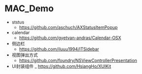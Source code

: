 # MAC_Demo

- ststus
  - https://github.com/aschuch/AXStatusItemPopup
- calendar
  - https://github.com/gyetvan-andras/Calendar-OSX
- 侧边栏
  - https://github.com/iluuu1994/ITSidebar
- 视图弹出方式
  - https://github.com/foundry/NSViewControllerPresentation
- UI封装组件
  _ https://github.com/HsiangHo/XUIKit

